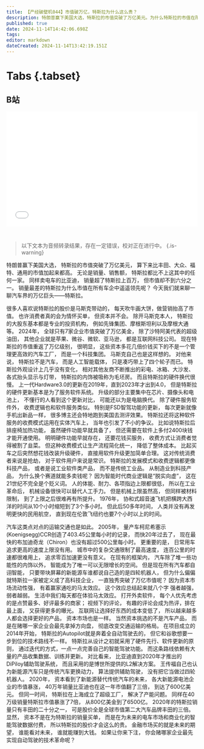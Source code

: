 ```yaml
---
title: 【产经破壁机044】市值破万亿，特斯拉为什么这么贵？
description: 特朗普赢下美国大选，特斯拉的市值突破了万亿美元。为什么特斯拉的市值在所有车企里遥遥领先？马斯克做对了什么？
published: true
date: 2024-11-14T14:42:06.698Z
tags: 
editor: markdown
dateCreated: 2024-11-14T13:42:19.151Z
---
```


# Tabs {.tabset}

## B站

<div style="position: relative; padding: 30% 45%;">
<iframe style="position: absolute; width: 100%; height: 100%; left: 0; top: 0;" src="//player.bilibili.com/player.html?&bvid=BV1gFUjYZE6V&page=1&as_wide=1&high_quality=1&danmaku=1&autoplay=0" scrolling="no" border="0" frameborder="no" framespacing="0" allowfullscreen="true"></iframe>
</div>


#

> 以下文本为音频转录结果，存在一定错误，校对正在进行中。
{.is-warning}

﻿特朗普赢下美国大选，
特斯拉的市值突破了万亿美元，
算下来比丰田、大众、福特、通用的市值加起来都高。
无论是销量、销售额，
特斯拉都比不上这其中的任何一家。
同样卖电车的比亚迪，
销量超了特斯拉上百万，
但市值却不到六分之一。
销量最差的特斯拉为什么市值在所有车企中遥遥领先呢？
今天我们就来聊一聊汽车界的万亿巨头——特斯拉。

很多人喜欢说特斯拉的股价是马斯克带动的，
每天吹牛画大饼，做营销抬高了市值。
也许消费者真的会为情怀买单，
但资本并不会。
除开马斯克本人，
特斯拉的大股东基本都是专业的投资机构，
例如先锋集团、摩根斯坦利以及摩根大通等。
2024年，
全球只有7家企业市值突破了万亿美金，
除了沙特阿美代表的超级油田，
其他企业就是苹果、微谷、微软、亚马逊，
都是互联网科技公司。
现在特斯拉的市值重返了万亿级别，
很明显，
这些资本多花几倍价钱买下的不是一个管理更高效的汽车工厂，
而是一个科技集团。
马斯克自己也是这样想的。
对他来说，
特斯拉不是汽车，
而是人工智能载体，
只是凑巧带上了四个轮子而已。
特斯拉外观设计上几乎没有变化，
相对其他友商不断推出的彩电、冰箱、大沙发、各式抬头显示与灯带，
特斯拉的内饰被吸称为毛坯房。
而且特斯拉的硬件换代很慢。
上一代Hardware3.0的更新在2019年，直到2023年才出到4.0，
但是特斯拉的硬件更新基本是为了服务软件系统。
升级的部分主要集中在芯片、摄像头和电池上，
不懂行的人看到这个更新对比，
可能还以为是电脑换代。
除了硬件服务软件外，
收费逻辑也和软件服务类似。
特别是FSD智驾功能的更新，
每次更新就像手机出新品一样，
很多博主还会特地跑到美国去测评效果。
特斯拉还将这种软件服务的收费模式运用在实体汽车上，
当年也引发了不小的争议。
比如说特斯拉后排座椅加热功能，
虽然硬件功能早就具备了，
但还需要在软件上多付2400块钱才能开通使用。
明明硬件功能早就存在，
还要花钱买服务，
收费方式让消费者觉得被割了韭菜。
但这种收费模式让生产流程简化统一，
降低了整体成本。
比起买车之后突然想花钱改装升级硬件，
直接用软件升级更加简单合理。
这对传统消费者来说是抢劫，
对于软件用户来说是常识。
特斯拉的发展模式和收费逻辑都更像科技产品，
或者是说工业软件类产品，
而不是传统工业品。
从制造业到科技产品，
为什么换个赛道就能多卖钱呢？
因为智能时代商业逻辑是“脱实向虚”，
这在21世纪不完全是个贬义词。
人的体能、耐力、各项指边上限都很低，
所以在工业革命后，
机械设备很快可以替代人工手力。
但是机械上限虽然高，
但同样被材料限制，
到了上限之后很难再有所提升。
1976年，
协和式超音速飞机把横跨大西洋的时间从10个小时缩短到了3个多小时。
但此后50多年时间，
人类并没有再发明更快的民用航空，
直到现在伦敦飞纽约也要7个小时以上的时间。

汽车这类点对点的运输交通也是如此。
2005年，
量产车柯尼希塞示(Koenigsegg)CCR创造了403.45公里每小时的记录，
而快20年过去了，
现在最快的布加迪奇龙（Chiron）也没有超过500公里每小时。
更重要的是，
日常用车追求更高的速度上限没有用。
城市中的复杂交通限制了最高速度，
连百公里的时速都很难用上，
追求零百加速更没有意义。
在现有的框架内，
汽车除了堆一些功能性的内饰以外，
智能成为了唯一可以无限增长的空间。
但是现在所有汽车都自诩智能，
只要带块屏幕的新能源车谁都说自己造的是四轮机器人，
但为什么偏偏就特斯拉一家被定义成了高科技企业，
一直独秀突破了万亿市值呢？
因为资本市场流动性强，
有着赢家通吃的马太效应。
这个效应总结起来就八个字
强者越强，弱者越弱。
生活中我们每天都在体验马太效应。
打开外卖软件，
每个人优先考虑的是点赞最多、好评最多的商家；
视频下的评论，
有趣的评论会成为热评，排在最上面，
又获得更多的曝光。
互联网让选择好东西的成本变低了，
所以越来越多人都会选择更好的产品，
资本市场也是一样。
当然资本挑选的不是汽车产品，
而是在赌哪一家企业会最先拿掉方向盘，
彻底改变交通运输的格局。
在项目成立的2014年开始，
特斯拉的Autopilot就是奔着全自动驾驶去的，
但它和谷歌想要一步到位的技术路线不一样。
特斯拉从设计之初就采用了硬件先行、软件更新的原则，
通过迭代的方式，一点一点完善自己的智能驾驶功能。
而这条路线依赖有大量的产品收集数据、训练并更新。
对比看来，
比亚迪直到2020年才推出的DiPiloy辅助驾驶系统，
而且采用的是博世所提供的L2解决方案。
王传福自己也认为新能源汽车只是传统汽车更换动力，
算法提供辅助驾驶，
没有把它当做过四轮机器人。
2020年，
资本看到了新能源替代传统汽车的未来，
各大新能源电池企业的市值暴涨，
40万年销量比亚迪也在这一年市值翻了三倍，
到达了600亿美元。
但同一时间，
特斯拉在上海成立了超级工厂，
解决了产能问题。
同样在40万级销量特斯拉市值暴涨了7倍，
从800亿美金到了6500亿。
2020年的特斯拉销量只有丰田的二十分之一，
可是股价全是全球市值第二大汽车品牌丰田的三倍。
显然，
资本不是在为特斯拉的销量买单，
而是在为未来的电车市场和商业化的智能驾驶数据付费，
所以特斯拉的股价才会这么的贵。
金融市场买的就是未来的期望，
谁能看对未来，
谁就能赚到大钱。
如果让你来下注，
你会赌哪家企业最先实现自动驾驶的技术革命呢？